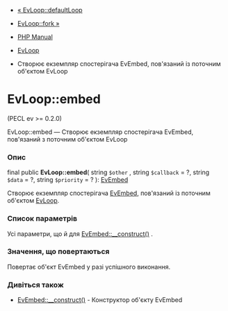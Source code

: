 - [« EvLoop::defaultLoop](evloop.defaultloop.md)
- [EvLoop::fork »](evloop.fork.md)

- [PHP Manual](index.md)
- [EvLoop](class.evloop.md)
- Створює екземпляр спостерігача EvEmbed, пов'язаний із поточним об'єктом
EvLoop

# EvLoop::embed

(PECL ev \>= 0.2.0)

EvLoop::embed — Створює екземпляр спостерігача EvEmbed, пов'язаний з
поточним об'єктом EvLoop

### Опис

final public **EvLoop::embed**(
string `$other` ,
string `$callback` = ?,
string `$data` = ?,
string `$priority` = ?
): [EvEmbed](class.evembed.md)

Створює екземпляр спостерігача [EvEmbed](class.evembed.md), пов'язаний із
поточним об'єктом [EvLoop](class.evloop.md).

### Список параметрів

Усі параметри, що й для
[EvEmbed::\_\_construct()](evembed.construct.md) .

### Значення, що повертаються

Повертає об'єкт EvEmbed у разі успішного виконання.

### Дивіться також

- [EvEmbed::\_\_construct()](evembed.construct.md) - Конструктор
об'єкту EvEmbed
